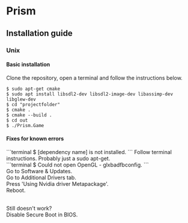 <h1>Prism</h1>

<h2>Installation guide</h2>
<h3>Unix</h3>
<h4>Basic installation</h4>
<p>

Clone the repository, open a terminal and follow the instructions below.
```terminal
$ sudo apt-get cmake
$ sudo apt install libsdl2-dev libsdl2-image-dev libassimp-dev libglew-dev 
$ cd "projectfolder" 
$ cmake .
$ cmake --build .
$ cd out
$ ./Prism.Game
```
</p>
<h4>Fixes for known errors</h4>
<p>
```terminal
$ [dependency name] is not installed.
```
Follow terminal instructions. Probably just a sudo apt-get.
<br>
```terminal
$ Could not open OpenGL - glxbadfbconfig.
```
<br>Go to Software & Updates.
<br>Go to Additional Drivers tab.
<br>Press 'Using Nvidia driver Metapackage'.
<br>Reboot.

<br>Still doesn't work?
<br>Disable Secure Boot in BIOS.
</p>
